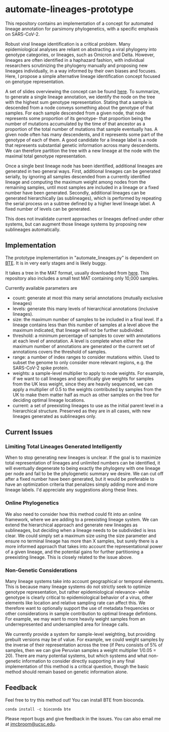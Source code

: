 # automate-lineages-prototype

This repository contains an implementation of a concept for automated lineage annotation for parsimony phylogenetics, with a specific
emphasis on SARS-CoV-2. 

Robust viral lineage identification is a critical problem. Many epidemiological analyses are reliant on abstracting a viral phylogeny
into genotype categories, or lineages, such as Omicron and Delta. However, lineages are often identified in a haphazard fashion, with individual researchers scrutinizing the phylogeny manually and proposing new lineages individually, in a way informed by their own biases and focuses. Here, I propose a simple alternative lineage identification concept focused on genotype representation.

A set of slides overviewing the concept can be found [here](https://docs.google.com/presentation/d/1IrP0Ey2Ue1dtx2L-azNY1jLF4n-re7mB5BBM_m0327w/edit?usp=sharing). To summarize, to generate a single lineage annotation, we identify
the node on the tree with the highest sum genotype representation. Stating that a sample is descended from a node conveys something about the genotype of that samples. For each sample descended from a given node, that node
represents some proportion of its genotype- that proportion being the number of mutations accumulated by the time of that ancestor as a 
proportion of the total number of mutations that sample eventually has. A given node often has many descendents, and it represents some
part of the genotype of each of them. A good candidate for a lineage label is a node that represents substantial genetic information across many descendents. We can therefore partition the tree with a new lineage at the node with the maximal total genotype representation.

Once a single best lineage node has been identified, additional lineages are generated in two general ways. First, additional lineages 
can be generated serially, by ignoring all samples descended from a currently identified lineage and computing the maximum weight among 
nodes from the remaining samples, until most samples are included in a lineage or a fixed number have been generated. Secondly, additional
lineages can be generated hierarchically (as sublineages), which is performed by repeating the serial process on a subtree defined by 
a higher level lineage label. A fixed number of levels can be generated.

This does not invalidate current approaches or lineages defined under other systems, but can augment those lineage systems
by proposing new sublineages automatically.

## Implementation

The prototype implementation in "automate_lineages.py" is dependent on [BTE](https://github.com/jmcbroome/BTE). It is in very early stages and is likely buggy.

It takes a tree in the MAT format, usually downloaded from [here](http://hgdownload.soe.ucsc.edu/goldenPath/wuhCor1/UShER_SARS-CoV-2/). This repository also includes a small test MAT containing only 
10,000 samples.

Currently available parameters are
- count: generate at most this many serial annotations (mutually exclusive lineages)
- levels: generate this many levels of hierarchical annotations (inclusive lineages).
- size: the maximum number of samples to be included in a final level. If a lineage contains less than this number of samples at a level above the maximum indicated, that lineage will not be further subdivided.
- threshold: a minimum percentage of samples to cover with annotations at each level of annotation. A level is complete when either 
the maximum number of annotations are generated or the current set of annotations covers the threshold of samples.
- range: a number of index ranges to consider mutations within. Used to subset the genome to only consider more relevant regions,
e.g. the SARS-CoV-2 spike protein.
- weights: a sample-level multiplier to apply to node weights. For example, if we want to call lineages and specifically give weights 
for samples from the UK less weight, since they are heavily sequenced, we can apply a multiplier of 0.5 to the weights contributed by
samples from the UK to make them matter half as much as other samples on the tree for deciding optimal lineage locations.
- current: a set of preexisting lineages to use as the initial parent level in a hierarchical structure. Preserved as they are in all cases, with new lineages generated as sublineages only.

## Current Issues

### Limiting Total Lineages Generated Intelligently

When to stop generating new lineages is unclear. If the goal is to maximize total representation of lineages and unlimited numbers can be identified, it will eventually degenerate to being exactly the phylogeny with one lineage per node and fail to be the phylogenetic summary we desire. We can cut off after a fixed number have been generated, but it would be preferable to have an optimization criteria that penalizes simply adding more and more lineage labels. I'd appreciate any suggestions along these lines.

### Online Phylogenetics

We also need to consider how this method could fit into an online framework, where we are adding to a preexisting lineage system.
We can extend the hierarchical approach and generate new lineages as sublineages, but deciding when a lineage needs to be subdivided
is less clear. We could simply set a maximum size using the size parameter and ensure no terminal lineage has more than X samples, but
surely there is a more informed approach that takes into account the representational power of a given lineage, and the potential gains
for further partitioning a preexisting lineage. This is closely related to the issue above.

### Non-Genetic Considerations

Many lineage systems take into account geographical or temporal elements. This is because many lineage systems do not strictly
seek to optimize genotype representation, but rather epidemiological relevance- while genotype is clearly critical to epidemiological behavior of a virus, other elements like location and relative sampling rate can affect this. We therefore want to optionally support
the use of metadata frequencies or other considerations in sample contribution to optimal lineage defintions. For example, we may want to more heavily weight samples from an underrepresented and undersampled area for lineage calls.

We currently provide a system for sample-level weighting, but providing prebuilt versions may be of value. For example, we could weight
samples by the inverse of their representation across the tree (if Peru consists of 5% of samples, then we can give Peruvian samples a weight multiplier
1/0.05 = 20). There are many potential systems, but which systems and what non-genetic information to consider directly supporting in any final implementation of this method is a critical question, though the basic method should remain based on genetic information alone.

## Feedback

Feel free to try this method out! You can install BTE from bioconda.

```
conda install -c bioconda bte
```

Please report bugs and give feedback in the issues. You can also email me at jmcbroom@ucsc.edu.